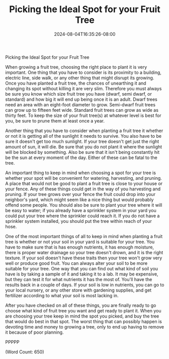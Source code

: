 ﻿---
title: "Picking the Ideal Spot for your Fruit Tree"
date: 2024-08-04T16:35:26-08:00
description: "Fruit-Trees Tips for Web Success"
featured_image: "/images/Fruit-Trees.jpg"
tags: ["Fruit Trees"]
---

Picking the Ideal Spot for your Fruit Tree

When growing a fruit tree, choosing the right place to plant it is very important. One thing that you have to consider is its proximity to a building, electric line, side walk, or any other thing that might disrupt its growing. Once you have planted a fruit tree, the chances of unearthing it and changing its spot without killing it are very slim. Therefore you must always be sure you know which size fruit tree you have (dwarf, semi dwarf, or standard) and how big it will end up being once it is an adult. Dwarf trees need an area with an eight-foot diameter to grow. Semi-dwarf fruit trees can grow up to fifteen feet wide. Standard fruit trees can grow as wide as thirty feet. To keep the size of your fruit tree(s) at whatever level is best for you, be sure to prune them at least once a year.

Another thing that you have to consider when planting a fruit tree it whether or not it is getting all of the sunlight it needs to survive. You also have to be sure it doesn't get too much sunlight. If your tree doesn't get just the right amount of sun, it will die. Be sure that you do not plant it where the sunlight will be blocked by something. Also be sure that it isn't being constantly hit be the sun at every moment of the day. Either of these can be fatal to the tree.

An important thing to keep in mind when choosing a spot for your tree is whether your spot will be convenient for watering, harvesting, and pruning. A place that would not be good to plant a fruit tree is close to your house or your fence. Any of these things could get in the way of you harvesting and pruning. If your tree grows over your fence the fruit could drop into your neighbor's yard, which might seem like a nice thing but would probably offend some people. You should also be sure to plant your tree where it will be easy to water; if you already have a sprinkler system in your yard you could put your tree where the sprinkler could reach it. If you do not have a sprinkler system installed, you should put the tree within reach of your hose.  

One of the most important things of all to keep in mind when planting a fruit tree is whether or not your soil in your yard is suitable for your tree. You have to make sure that is has enough nutrients, it has enough moisture, there is proper water drainage so your tree doesn't drown, and it is the right texture. If your soil doesn't have these traits then your tree won't grow very well or produce good fruit. You can always alter your soil to be more suitable for your tree. One way that you can find out what kind of soil you have is by taking a sample of it and taking it to a lab. It may be expensive, but they can test it for what nutrients it has the most of. You'll have the results back in a couple of days. If your soil is low in nutrients, you can go to your local nursery, or any other store with gardening supplies, and get fertilizer according to what your soil is most lacking in.

After you have checked on all of these things, you are finally ready to go choose what kind of fruit tree you want and get ready to plant it. When you are choosing your tree keep in mind the spot you picked, and buy the tree that would do best in that spot. The worst thing that can possibly happen is devoting time and money to growing a tree, only to end up having to remove it because of poor planning. 


PPPPP

(Word Count: 650)
